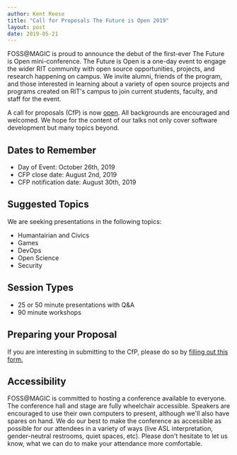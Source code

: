 ```yaml
---
author: Kent Reese
title: "Call for Proposals The Future is Open 2019"
layout: post
date: 2019-05-21
---
```


FOSS@MAGIC is proud to announce the debut of the first-ever The Future is Open mini-conference.
The Future is Open is a one-day event to engage the wider RIT community with open source opportunities, projects, and research happening on campus.
We invite alumni, friends of the program, and those interested in learning about a variety of open source projects and programs created on RIT's campus to join current students, faculty, and staff for the event.

A call for proposals (CfP) is now [open](https://www.google.com/url?q=https://forms.gle/563vz3qZAgMXRJNk9&sa=D&ust=1558124859124000). 
All backgrounds are encouraged and welcomed. We hope for the content of our talks not only cover software development but many topics beyond.


## Dates to Remember

-   Day of Event: October 26th, 2019
-   CFP close date: August 2nd, 2019
-   CFP notification date: August 30th, 2019

## Suggested Topics

We are seeking presentations in the following topics:
-   Humantairian and Civics
-   Games
-   DevOps
-   Open Science
-   Security

## Session Types

-   25 or 50 minute presentations with Q&A
-   90 minute workshops

## Preparing your Proposal

If you are interesting in submitting to the CfP, please do so by [filling out this form.](https://www.google.com/url?q=https://forms.gle/563vz3qZAgMXRJNk9&sa=D&ust=1558124859124000)


## Accessibility
FOSS@MAGIC is committed to hosting a conference available to everyone.
The conference hall and stage are fully wheelchair accessible. 
Speakers are encouraged to use their own computers to present, although we'll also have spares on hand. 
We do our best to make the conference as accessible as possible for our attendees in a variety of ways (live ASL interpretation, gender-neutral restrooms, quiet spaces, etc). 
Please don't hesitate to let us know, what we can do to make your attendance more comfortable.

